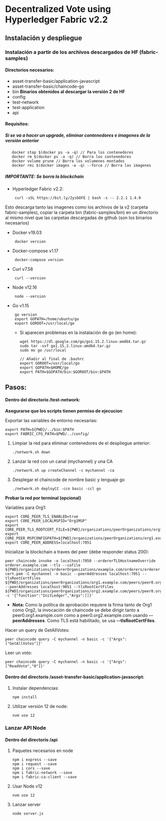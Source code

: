 # Decentralized Vote using Hyperledger Fabric v2.2


## Instalación y despliegue
### Instalación a partir de los archivos descargados de HF (fabric-samples)



#### Directorios necesarios:
* asset-transfer-basic/application-javascript
* asset-transfer-basic/chaincode-go
* bin **Binarios obtenidos al descargar la versión 2 de HF**
* config
* test-network
* test-application
* api

#### Requisitos:

##### Si se va a hacer un upgrade, eliminar contenedores e imagenes de la versión anterior

       docker stop $(docker ps -a -q) // Para los contenedores
       docker rm $(docker ps -a -q) // Borra los contenedores
       docker volume prune // Borra los volumenes montados
       docker rmi $(docker images -a -q) --force // Borra las imagenes

##### IMPORTANTE: Se borra la blockchain

* Hyperledger Fabric v2.2: 

       curl -sSL https://bit.ly/2ysbOFE | bash -s -- 2.2.1 1.4.9
       
Esto descarga tanto las imagenes como los archivos de la v2 (carpeta fabric-samples), copiar la carpeta bin (fabric-samples/bin) en un directorio al mismo nivel que las carpetas descargadas de github (son los binarios necesarios)      
* Docker v19.03
       
       docker version
       
* Docker-compose v1.17
       
       docker-compose version
       
* Curl v7.58

       curl --version

* Node v12.16

       node --version

* Go v1.15

       go version
       export GOPATH=/home/ubuntu/go
       export GOROOT=/usr/local/go

  * Si aparecen problemas en la instalación de go (en home): 
       
        wget https://dl.google.com/go/go1.15.2.linux-amd64.tar.gz 
        sudo tar -xvf go1.15.2.linux-amd64.tar.gz 
        sudo mv go /usr/local

        // Añadir al final de .bashrc
        export GOROOT=/usr/local/go 
        export GOPATH=$HOME/go
        export PATH=$GOPATH/bin:$GOROOT/bin:$PATH 
       



## Pasos:
#### Dentro del directorio /test-network:

**Asegurarse que los scripts tienen permiso de ejecucion**

 Exportar las variables de entorno necesarias:

    export PATH=${PWD}/../bin:$PATH
    export FABRIC_CFG_PATH=$PWD/../config/

1. Limpiar la red para eliminar contenedores de el despliegue anterior:
   
       ./network.sh down

2. Lanzar la red con un canal (mychannel) y una CA
   
       ./network.sh up createChannel -c mychannel -ca

3. Desplegar el chaincode de nombre basic y lenguaje go

       ./network.sh deployCC -ccn basic -ccl go

**Probar la red por terminal (opcional)**

Variables para Org1:

    export CORE_PEER_TLS_ENABLED=true
    export CORE_PEER_LOCALMSPID="Org1MSP"
    export CORE_PEER_TLS_ROOTCERT_FILE=${PWD}/organizations/peerOrganizations/org1.example.com/peers/peer0.org1.example.com/tls/ca.crt
    export CORE_PEER_MSPCONFIGPATH=${PWD}/organizations/peerOrganizations/org1.example.com/users/Admin@org1.example.com/msp
    export CORE_PEER_ADDRESS=localhost:7051

Inicializar la blockchain a traves del peer (debe responder status 200):

    peer chaincode invoke -o localhost:7050 --ordererTLSHostnameOverride orderer.example.com --tls --cafile ${PWD}/organizations/ordererOrganizations/example.com/orderers/orderer.example.com/msp/tlscacerts/tlsca.example.com-cert.pem -C mychannel -n basic --peerAddresses localhost:7051 --tlsRootCertFiles ${PWD}/organizations/peerOrganizations/org1.example.com/peers/peer0.org1.example.com/tls/ca.crt --peerAddresses localhost:9051 --tlsRootCertFiles ${PWD}/organizations/peerOrganizations/org2.example.com/peers/peer0.org2.example.com/tls/ca.crt -c '{"function":"InitLedger","Args":[]}'

* **Nota:**
 Como la política de aprobación requiere la firma tanto de  Org1 como Org2, la invocación de chaincode se debe dirigir tanto a peer0.org1.example.com como a peer0.org2.example.com usando **--peerAddresses**.
 Como TLS está habilitado, se usa **--tlsRootCertFiles**.

Hacer un query de GetAllVotes:
    
    peer chaincode query -C mychannel -n basic -c '{"Args":["GetAllVotes"]}'

Leer un voto:

    peer chaincode query -C mychannel -n basic -c '{"Args":["ReadVote","0"]}'

#### Dentro del directorio /asset-transfer-basic/application-javascript:

1. Instalar dependencias:

       npm install

2. Utilizar versión 12 de node:

       nvm use 12


### Lanzar API Node

#### Dentro del directorio /api

1. Paquetes necesarios en node

       npm i express --save
       npm i request --save
       npm i cors --save
       npm i fabric-network --save
       npm i fabric-ca-client --save

2. Usar Node v12

       nvm use 12

3. Lanzar server

       node server.js

